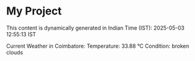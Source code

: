 # My Project

This content is dynamically generated in Indian Time (IST): 2025-05-03 12:55:13 IST


Current Weather in Coimbatore:
Temperature: 33.88 °C
Condition: broken clouds
